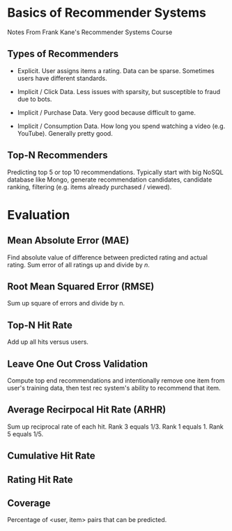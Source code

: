 # Basics of Recommender Systems 

Notes From Frank Kane's Recommender Systems Course

## Types of Recommenders

* Explicit. User assigns items a rating. Data can be sparse. Sometimes users have different standards. 

* Implicit / Click Data. Less issues with sparsity, but susceptible to fraud due to bots. 

* Implicit / Purchase Data. Very good because difficult to game. 

* Implicit / Consumption Data. How long you spend watching a video (e.g. YouTube). Generally pretty good. 

## Top-N Recommenders

Predicting top 5 or top 10 recommendations. Typically start with big NoSQL database like Mongo, generate recommendation candidates, candidate ranking, filtering (e.g. items already purchased / viewed). 

# Evaluation

## Mean Absolute Error (MAE)

Find absolute value of difference between predicted rating and actual rating. Sum error of all ratings up and divide by <i>n</i>. 

## Root Mean Squared Error (RMSE)

Sum up square of errors and divide by n. 

## Top-N Hit Rate

Add up all hits versus users. 

## Leave One Out Cross Validation

Compute top end recommendations and intentionally remove one item from user's training data, then test rec system's ability to  recommend that item. 

## Average Recirpocal Hit Rate (ARHR)

Sum up reciprocal rate of each hit. Rank 3 equals 1/3. Rank 1 equals 1. Rank 5 equals 1/5. 

## Cumulative Hit Rate

## Rating Hit Rate

## Coverage

Percentage of <user, item> pairs that can be predicted. 

